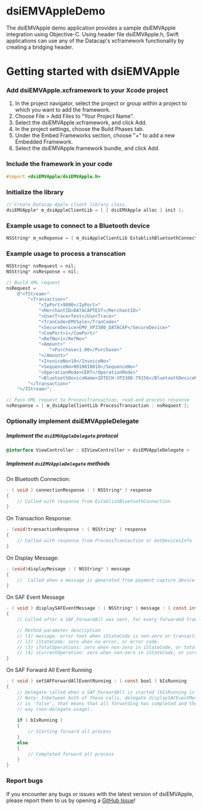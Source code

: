 # dsiEMVAppleDemo

The dsiEMVApple demo application provides a sample dsiEMVApple integration using Objective-C. Using header file dsiEMVApple.h, Swift applications can use any of the Datacap's xcframework functionality by creating a bridging header.


# Getting started with dsiEMVApple

### Add dsiEMVApple.xcframework to your Xcode project
1. In the project navigator, select the project or group within a project to which you want to add the framework.
2. Choose File > Add Files to “Your Project Name”.
3. Select the dsiEMVApple.xcframework, and click Add.
4. In the project settings, choose the Build Phases tab.
5. Under the Embed Frameworks section, choose "+" to add a new Embedded Framework.
6. Select the dsiEMVApple.framework bundle, and click Add.

### Include the framework in your code
```objective-c
#import <dsiEMVApple/dsiEMVApple.h>
```

### Initialize the library
```objective-c
// Create Datacap Apple client library class.
dsiEMVApple* m_dsiAppleClientLib = [ [ dsiEMVApple alloc ] init ];
```

### Example usage to connect to a Bluetooth device
```objective-c
NSString* m_nsReponse = [ m_dsiAppleClientLib EstablishBluetoothConnection : @"IDTECH-VP3300-79156" ];
```

### Example usage to process a transcation
```objective-c
NSString* nsRequest = nil;
NSString* nsResponse = nil;

// Build XML request
nsRequest = 
	@"<TStream>"
		"<Transaction>"
			"<IpPort>9000</IpPort>"
			"<MerchantID>DATACAPTEST</MerchantID>"
			"<UserTrace>Test</UserTrace>"
			"<TranCode>EMVSale</TranCode>"
			"<SecureDevice>EMV_VP3300_DATACAP</SecureDevice>"
			"<ComPort>1</ComPort>"
			"<RefNo>1</RefNo>"
			"<Amount>"
				"<Purchase>1.00</Purchase>"
			"</Amount>"
			"<InvoiceNo>10</InvoiceNo>"
			"<SequenceNo>0010010010</SequenceNo>"
			"<OperationMode>CERT</OperationMode>"
			"<BluetoothDeviceName>IDTECH-VP3300-79156</BluetoothDeviceName>"
		"</Transaction>"
	"</TStream>";

// Pass XML request to ProcessTransaction, read and process response
nsResponse = [ m_dsiAppleClientLib ProcessTransaction : nsRequest ];
```

### Optionally implement dsiEMVAppleDelegate

##### Implement the `dsiEMVAppleDelegate` protocol
```objective-c
@interface ViewController : UIViewController < dsiEMVAppleDelegate >
```

##### Implement `dsiEMVAppleDelegate` methods

On Bluetooth Connection:
```objective-c
- ( void ) connectionResponse : ( NSString* ) response
{
	// Called with response from EstablishBluetoothConnection
}
```

On Transaction Response:
```objective-c
- (void)transactionResponse : ( NSString* ) response
{
	// Called with response from ProcessTransaction or GetDevicesInfo
}
```

On Display Message:
```objective-c
- (void)displayMessage : ( NSString* ) message
{
	//  Called when a message is generated from payment capture device
}
```

On SAF Event Message
```objective-c
- ( void ) displaySAFEventMessage : ( NSString* ) message : ( const int ) iStateCode : ( const int ) iTotalOperations : ( const int ) iCurrentOperation
{
	// Called after a SAF_ForwardAll was sent, for every forwarded transaction

	// Method parameter description
	// (1) message: error text when iStateCode is non-zero or transaction response XML for current transaction forwarded when iStateCode is zero.
	// (2) iStateCode: zero when no error, or error code.
	// (3) iTotalOperations: zero when non-zero in iStateCode, or total number ot transactions to forward when iStateCode is zero.
	// (4) iCurrentOperation: zero when non-zero in iStateCode, or current transaction number while forwarding when iStateCode is zero.
}
```

On SAF Forward All Event Running
```objective-c
- ( void ) setSAFForwardAllEventRunning : ( const bool ) bIsRunning
{
	// Delegate called when a SAF_ForwardAll is started (bIsRunning is 'true'), and when it has completed (bIsRunning is 'false').
	// Note: Inbetween both of these calls, delegate displaySAFEventMessage will be called for each forwarded transaction. When bIsRunning
	// is 'false', that means that all forwarding has completed and the overall response XML will be generated and returned in the normal
	// way (non-delegate usage).
    
    if ( bIsRunning )
    {
		// Starting forward all process
    }
    else
    {
		// Completed forward all process
    }
}
```

### Report bugs
If you encounter any bugs or issues with the latest version of dsiEMVApple, please report them to us by opening a [GitHub Issue](https://github.com/datacapsystems/dsiEMVAppleDemo/issues)!